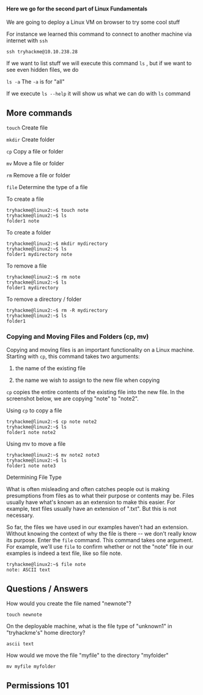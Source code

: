<h4>Here we go for the second part of Linux Fundamentals</h4>

We are going to deploy a Linux VM on browser to try some cool stuff

For instance we learned this command to connect to another machine via internet with ```ssh```

```ssh tryhackme@10.10.238.28```

If we want to list stuff we will execute this command ```ls``` , but if we want to see even hidden files, we do

```ls -a``` The ```-a``` is for "all"

If we execute ```ls --help``` it will show us what we can do with ```ls``` command

<h2>More commands</h2>

```touch``` Create file

```mkdir``` Create folder

```cp``` Copy a file or folder

```mv``` Move a file or folder

```rm``` Remove a file or folder

```file``` Determine the type of a file

To create a file

```
tryhackme@linux2:~$ touch note
tryhackme@linux2:~$ ls           
folder1 note
```

To create a folder

```
tryhackme@linux2:~$ mkdir mydirectory
tryhackme@linux2:~$ ls           
folder1 mydirectory note
```

To remove a file

```
tryhackme@linux2:~$ rm note
tryhackme@linux2:~$ ls           
folder1 mydirectory
```

To remove a directory / folder

```
tryhackme@linux2:~$ rm -R mydirectory
tryhackme@linux2:~$ ls           
folder1
```

<h3>Copying and Moving Files and Folders (cp, mv)</h3>

Copying and moving files is an important functionality on a Linux machine. Starting with ```cp```, this command takes two arguments:

1. the name of the existing file

2. the name we wish to assign to the new file when copying

```cp``` copies the entire contents of the existing file into the new file. In the screenshot below, we are copying "note" to "note2".

Using ```cp``` to copy a file

```
tryhackme@linux2:~$ cp note note2
tryhackme@linux2:~$ ls           
folder1 note note2
```

Using mv to move a file
```
tryhackme@linux2:~$ mv note2 note3
tryhackme@linux2:~$ ls           
folder1 note note3
```

Determining File Type

What is often misleading and often catches people out is making presumptions from files as to what their purpose or contents may be. 
Files usually have what's known as an extension to make this easier. For example, text files usually have an extension of ".txt". 
But this is not necessary.

So far, the files we have used in our examples haven't had an extension. Without knowing the context of why the file is there -- we don't really know its purpose. 
Enter the ```file``` command. This command takes one argument. For example, we'll use ```file``` to confirm whether or not the "note" file in our examples is indeed a text file, like so file note.

```
tryhackme@linux2:~$ file note
note: ASCII text
```

<h2>Questions / Answers</h2>

How would you create the file named "newnote"?

```touch newnote```

On the deployable machine, what is the file type of "unknown1" in "tryhackme's" home directory?

```ascii text```

How would we move the file "myfile" to the directory "myfolder" 

```mv myfile myfolder```

<h2>Permissions 101</h2>




